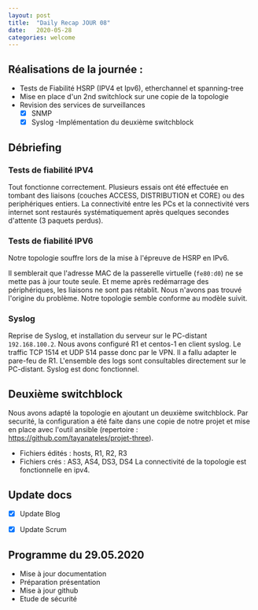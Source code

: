```yaml
---
layout: post
title:  "Daily Recap JOUR 08"
date:   2020-05-28
categories: welcome
---
```



## Réalisations de la journée :

 - Tests de Fiabilité HSRP (IPV4 et Ipv6), etherchannel et spanning-tree
 - Mise en place d'un 2nd switchlock sur une copie de la topologie
 - Revision des services de surveillances
   - [x] SNMP
   - [x] Syslog
 -Implémentation du deuxième switchblock
 
## Débriefing

### Tests de fiabilité IPV4

Tout fonctionne correctement. Plusieurs essais ont été effectuée en tombant des liaisons (couches ACCESS, DISTRIBUTION et CORE) ou des periphériques entiers.
La connectivité entre les PCs et la connectivité vers internet sont restaurés systématiquement après quelques secondes d'attente (3 paquets perdus).

### Tests de fiabilité IPV6

Notre topologie souffre lors de la mise à l'épreuve de HSRP en IPv6.

Il semblerait que l'adresse MAC de la passerelle virtuelle (`fe80:d0`) ne se mette pas à jour toute seule. Et meme après redémarrage des périphériques, les liaisons ne sont pas rétablit.
Nous n'avons pas trouvé l'origine du problème. Notre topologie semble conforme au modèle suivit.

### Syslog

Reprise de Syslog, et installation du serveur sur le PC-distant `192.168.100.2`. Nous avons configuré R1 et centos-1 en client syslog. Le traffic TCP 1514 et UDP 514 passe donc par le VPN. Il a fallu adapter le pare-feu de R1.
L'ensemble des logs sont consultables directement sur le PC-distant. Syslog est donc fonctionnel.

## Deuxième switchblock
Nous avons adapté la topologie en ajoutant un deuxième switchblock. Par securité, la configuration a été faite dans une copie de notre projet et mise en place avec l'outil ansible (repertoire : https://github.com/tayanateles/projet-three).
 - Fichiers édités : hosts, R1, R2, R3
 - Fichiers crés : AS3, AS4, DS3, DS4
La connectivité de la topologie est fonctionnelle en ipv4.
## Update docs

   - [x] Update Blog
   - [X] Update Scrum
   
    
## Programme du 29.05.2020
  
 - Mise à jour documentation
 - Préparation présentation
 - Mise à jour github
 - Etude de sécurité
  
